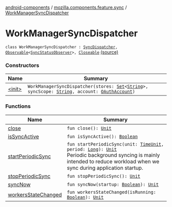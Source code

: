 [android-components](../../index.md) / [mozilla.components.feature.sync](../index.md) / [WorkManagerSyncDispatcher](./index.md)

# WorkManagerSyncDispatcher

`class WorkManagerSyncDispatcher : `[`SyncDispatcher`](../-sync-dispatcher/index.md)`, `[`Observable`](../../mozilla.components.support.base.observer/-observable/index.md)`<`[`SyncStatusObserver`](../../mozilla.components.concept.sync/-sync-status-observer/index.md)`>, `[`Closeable`](https://developer.android.com/reference/java/io/Closeable.html) [(source)](https://github.com/mozilla-mobile/android-components/blob/master/components/feature/sync/src/main/java/mozilla/components/feature/sync/WorkManagerSyncDispatcher.kt#L77)

### Constructors

| Name | Summary |
|---|---|
| [&lt;init&gt;](-init-.md) | `WorkManagerSyncDispatcher(stores: `[`Set`](https://kotlinlang.org/api/latest/jvm/stdlib/kotlin.collections/-set/index.html)`<`[`String`](https://kotlinlang.org/api/latest/jvm/stdlib/kotlin/-string/index.html)`>, syncScope: `[`String`](https://kotlinlang.org/api/latest/jvm/stdlib/kotlin/-string/index.html)`, account: `[`OAuthAccount`](../../mozilla.components.concept.sync/-o-auth-account/index.md)`)` |

### Functions

| Name | Summary |
|---|---|
| [close](close.md) | `fun close(): `[`Unit`](https://kotlinlang.org/api/latest/jvm/stdlib/kotlin/-unit/index.html) |
| [isSyncActive](is-sync-active.md) | `fun isSyncActive(): `[`Boolean`](https://kotlinlang.org/api/latest/jvm/stdlib/kotlin/-boolean/index.html) |
| [startPeriodicSync](start-periodic-sync.md) | `fun startPeriodicSync(unit: `[`TimeUnit`](https://developer.android.com/reference/java/util/concurrent/TimeUnit.html)`, period: `[`Long`](https://kotlinlang.org/api/latest/jvm/stdlib/kotlin/-long/index.html)`): `[`Unit`](https://kotlinlang.org/api/latest/jvm/stdlib/kotlin/-unit/index.html)<br>Periodic background syncing is mainly intended to reduce workload when we sync during application startup. |
| [stopPeriodicSync](stop-periodic-sync.md) | `fun stopPeriodicSync(): `[`Unit`](https://kotlinlang.org/api/latest/jvm/stdlib/kotlin/-unit/index.html) |
| [syncNow](sync-now.md) | `fun syncNow(startup: `[`Boolean`](https://kotlinlang.org/api/latest/jvm/stdlib/kotlin/-boolean/index.html)`): `[`Unit`](https://kotlinlang.org/api/latest/jvm/stdlib/kotlin/-unit/index.html) |
| [workersStateChanged](workers-state-changed.md) | `fun workersStateChanged(isRunning: `[`Boolean`](https://kotlinlang.org/api/latest/jvm/stdlib/kotlin/-boolean/index.html)`): `[`Unit`](https://kotlinlang.org/api/latest/jvm/stdlib/kotlin/-unit/index.html) |

